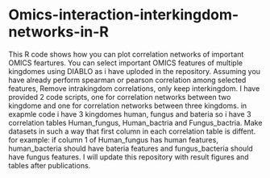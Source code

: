 # Omics-interaction-interkingdom-networks-in-R
This R code shows how you can plot correlation networks of  important OMICS feartures. You can select important OMICS features of multiple kingdomes using DIABLO as i have uploded in the repository. Assuming you have already perform spearman or pearson correlation among selected features, Remove intrakingdom correlations, only keep interkingdom. I have provided 2 code scripts, one for correlation networks between two kingdome and one for correlation networks between three kingdoms. in exapmle code i have 3 kingdomes human, fungus and bateria so i have 3 correlation tables Human_fungus, Human_bactria and Fungus_bactria. Make datasets in such a way that first column in each correlation table is diffent. for example: if column 1 of Human_fungus has human features, human_bacteria should have bateria features and fungus_bacteria should have fungus features. I will update this repository with result figures and tables after publications.

